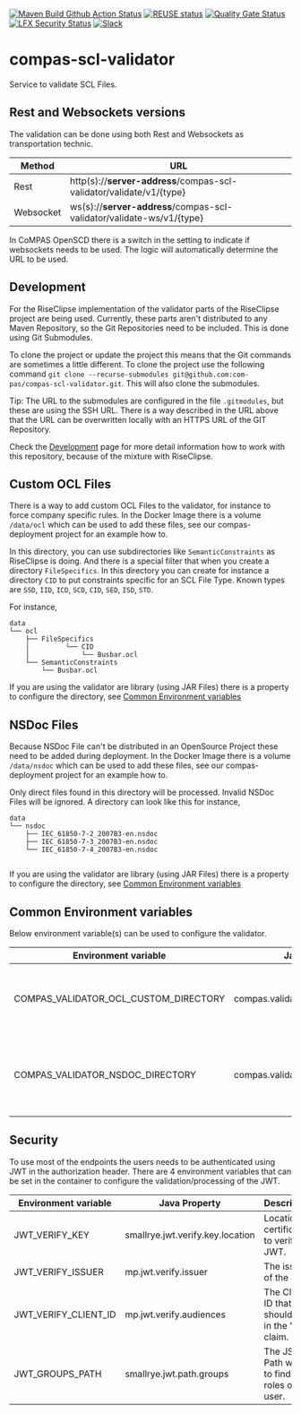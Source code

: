 <!--
SPDX-FileCopyrightText: 2022 Alliander N.V.

SPDX-License-Identifier: Apache-2.0
-->

[![Maven Build Github Action Status](<https://img.shields.io/github/workflow/status/com-pas/compas-scl-validator/Maven%20Build?logo=GitHub>)](https://github.com/com-pas/compas-scl-validator/actions?query=workflow%3A%22Maven+Build%22)
[![REUSE status](https://api.reuse.software/badge/github.com/com-pas/compas-scl-validator)](https://api.reuse.software/info/github.com/com-pas/compas-scl-validator)
[![Quality Gate Status](https://sonarcloud.io/api/project_badges/measure?project=com-pas_compas-scl-validator&metric=alert_status)](https://sonarcloud.io/dashboard?id=com-pas_compas-scl-validator)
[![LFX Security Status](https://img.shields.io/badge/dynamic/json?color=orange&label=LFX%20Security%20Tool&query=issues%5B%3F%28%40%5B%27repository-name%27%5D%20%3D%3D%20%27compas-scl-validator%27%29%5D%5B%27high-open-issues%27%5D&suffix=%20High%20open%20issues&url=https%3A%2F%2Fapi.security.lfx.linuxfoundation.org%2Fv1%2Fproject%2Fe8b6fdf9-2686-44c5-bbaa-6965d04ad3e1%2Fissues)](https://security.lfx.linuxfoundation.org/#/e8b6fdf9-2686-44c5-bbaa-6965d04ad3e1/issues)
[![Slack](https://raw.githubusercontent.com/com-pas/compas-architecture/master/public/LFEnergy-slack.svg)](http://lfenergy.slack.com/)

# compas-scl-validator

Service to validate SCL Files.

## Rest and Websockets versions

The validation can be done using both Rest and Websockets as transportation technic.

| Method    | URL                                                                   |
|-----------|-----------------------------------------------------------------------|
| Rest      | http(s)://**server-address**/compas-scl-validator/validate/v1/{type}  |
| Websocket | ws(s)://**server-address**/compas-scl-validator/validate-ws/v1/{type} |

In CoMPAS OpenSCD there is a switch in the setting to indicate if websockets needs to be used. The logic will
automatically determine the URL to be used.

## Development

For the RiseClipse implementation of the validator parts of the RiseClipse project are being used. Currently, these
parts aren't distributed to any Maven Repository, so the Git Repositories need to be included. This is done using Git
Submodules.

To clone the project or update the project this means that the Git commands are sometimes a little different. To clone
the project use the following command `git clone --recurse-submodules git@github.com:com-pas/compas-scl-validator.git`.
This will also clone the submodules.

Tip: The URL to the submodules are configured in the file `.gitmodules`, but these are using the SSH URL. There is a way
described in the URL above that the URL can be overwritten locally with an HTTPS URL of the GIT Repository.

Check the [Development](DEVELOPMENT.md) page for more detail information how to work with this repository, because of
the mixture with RiseClipse.

## Custom OCL Files

There is a way to add custom OCL Files to the validator, for instance to force company specific rules. In the Docker
Image there is a volume `/data/ocl` which can be used to add these files, see our compas-deployment project for an
example how to.

In this directory, you can use subdirectories like `SemanticConstraints` as RiseClipse is doing. And there is a special
filter that when you create a directory `FileSpecifics`. In this directory you can create for instance a directory `CID`
to put constraints specific for an SCL File Type. Known types are `SSD`, `IID`, `ICD`, `SCD`, `CID`, `SED`, `ISD`,
`STD`.

For instance,

```
data
└── ocl
    ├── FileSpecifics
    │         └── CID
    │             └── Busbar.ocl
    └── SemanticConstraints
        └── Busbar.ocl
```

If you are using the validator are library (using JAR Files) there is a property to configure the directory, see
[Common Environment variables](#common-environment-variables)

## NSDoc Files

Because NSDoc File can't be distributed in an OpenSource Project these need to be added during deployment. In the Docker
Image there is a volume `/data/nsdoc` which can be used to add these files, see our compas-deployment project for an
example how to.

Only direct files found in this directory will be processed. Invalid NSDoc Files will be ignored. A directory can look
like this for instance,

```
data
└── nsdoc
    ├── IEC_61850-7-2_2007B3-en.nsdoc
    ├── IEC_61850-7-3_2007B3-en.nsdoc
    └── IEC_61850-7-4_2007B3-en.nsdoc
    
```

If you are using the validator are library (using JAR Files) there is a property to configure the directory, see
[Common Environment variables](#common-environment-variables)

## Common Environment variables

Below environment variable(s) can be used to configure the validator.

| Environment variable                  | Java Property                         | Description                                                 | Example     |
|---------------------------------------|---------------------------------------|-------------------------------------------------------------|-------------|
| COMPAS_VALIDATOR_OCL_CUSTOM_DIRECTORY | compas.validator.ocl.custom.directory | Reference to a directory to load custom OCL Files           | /data/ocl   |
| COMPAS_VALIDATOR_NSDOC_DIRECTORY      | compas.validator.nsdoc.directory      | Reference to a directory where the NSDoc Files can be found | /data/nsdoc | 

## Security

To use most of the endpoints the users needs to be authenticated using JWT in the authorization header. There are 4
environment variables that can be set in the container to configure the validation/processing of the JWT.

| Environment variable | Java Property                    | Description                                        | Example                                                                |
|----------------------|----------------------------------|----------------------------------------------------|------------------------------------------------------------------------|
| JWT_VERIFY_KEY       | smallrye.jwt.verify.key.location | Location of certificates to verify the JWT.        | http://localhost:8089/auth/realms/compas/protocol/openid-connect/certs |
| JWT_VERIFY_ISSUER    | mp.jwt.verify.issuer             | The issuer of the JWT.                             | http://localhost:8089/auth/realms/compas                               |
| JWT_VERIFY_CLIENT_ID | mp.jwt.verify.audiences          | The Client ID that should be in the "aud" claim.   | scl-validator                                                          |
| JWT_GROUPS_PATH      | smallrye.jwt.path.groups         | The JSON Path where to find the roles of the user. | resource_access/scl-validator/roles                                    |
